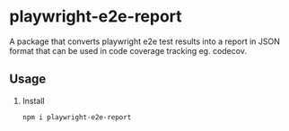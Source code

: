 # playwright-e2e-report

A package that converts playwright e2e test results into a report in JSON format that can be used in code coverage tracking eg. codecov.

## Usage

1. Install
    
    ```
    npm i playwright-e2e-report
    ```
